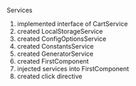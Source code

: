 
Services
1. implemented interface of CartService
2. created LocalStorageService
3. created ConfigOptionsService
4. created ConstantsService
5. created GeneratorService
6. created FirstComponent
7. injected services into FirstComponent
8. created click directive